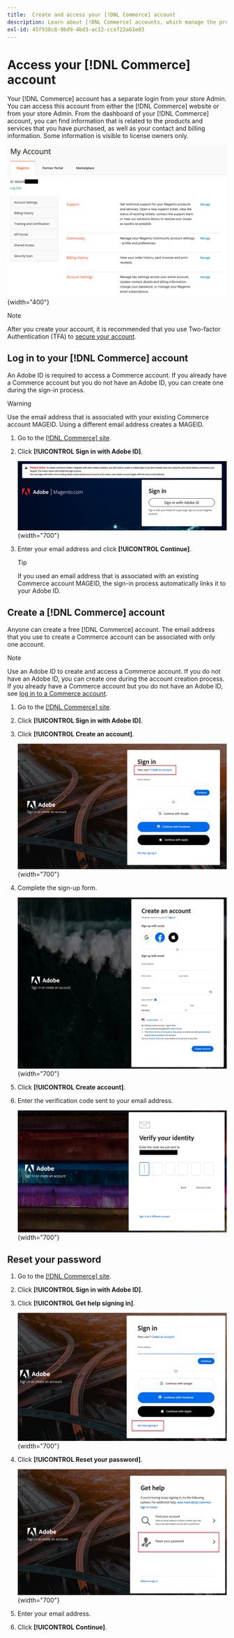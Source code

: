 ```yaml
---
title:  Create and access your [!DNL Commerce] account
description: Learn about [!DNL Commerce] accounts, which manage the products and services that you have purchased.
exl-id: 45f938c8-9bd9-4bd3-ac12-cce722a61e03
---
```


# Access your [!DNL Commerce] account

Your [!DNL Commerce] account has a separate login from your store Admin. You can access this account from either the [!DNL Commerce] website or from your store Admin. From the dashboard of your [!DNL Commerce] account, you can find information that is related to the products and services that you have purchased, as well as your contact and billing information. Some information is visible to license owners only.

![Your [!DNL Commerce] account](./assets/home-acct.png){width="400"}

>[!NOTE]
>
>After you create your account, it is recommended that you use Two-factor Authentication (TFA) to [secure your account](commerce-account-secure.md).

## Log in to your [!DNL Commerce] account

An Adobe ID is required to access a Commerce account. If you already have a Commerce account but you do not have an Adobe ID, you can create one during the sign-in process. 

>[!WARNING]
>
>Use the email address that is associated with your existing Commerce account MAGEID. Using a different email address creates a MAGEID.

1. Go to the [[!DNL Commerce] site](https://account.magento.com/customer/account/login/).

1. Click **[!UICONTROL Sign in with Adobe ID]**.

   ![Sign in with Adobe log in screen](./assets/sign-in-with-adobe.png){width="700"}

1. Enter your email address and click **[!UICONTROL Continue]**.

   >[!TIP]
   >
   >If you used an email address that is associated with an existing Commerce account MAGEID, the sign-in process automatically links it to your Adobe ID.

## Create a [!DNL Commerce] account

Anyone can create a free [!DNL Commerce] account. The email address that you use to create a Commerce account can be associated with only one account.

>[!NOTE]
>
>Use an Adobe ID to create and access a Commerce account. If you do not have an Adobe ID, you can create one during the account creation process. If you already have a Commerce account but you do not have an Adobe ID, see [log in to a Commerce account](#log-in-to-your-dnl-commerce-account).

1. Go to the [[!DNL Commerce] site](https://account.magento.com/customer/account/login/).

1. Click **[!UICONTROL Sign in with Adobe ID]**.

1. Click **[!UICONTROL Create an account]**.

   ![Create an account link](./assets/account-create-link.png){width="700"}

1. Complete the sign-up form.

   ![Account information](./assets/account-create.png){width="700"}

1. Click **[!UICONTROL Create account]**.

1. Enter the verification code sent to your email address.

   ![Enter verification code](./assets/verification-code.png){width="700"}

## Reset your password

1. Go to the [[!DNL Commerce] site](https://account.magento.com/customer/account/login/).

1. Click **[!UICONTROL Sign in with Adobe ID]**.

1. Click **[!UICONTROL Get help signing in]**.

   ![Get help signing in](./assets/sign-in-get-help.png){width="700"}

1. Click **[!UICONTROL Reset your password]**.

   ![Change your password](./assets/change-password.png){width="700"}

1. Enter your email address.

1. Click **[!UICONTROL Continue]**.
